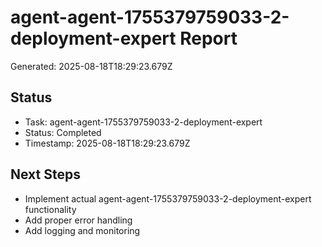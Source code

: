# agent-agent-1755379759033-2-deployment-expert Report

Generated: 2025-08-18T18:29:23.679Z

## Status
- Task: agent-agent-1755379759033-2-deployment-expert
- Status: Completed
- Timestamp: 2025-08-18T18:29:23.679Z

## Next Steps
- Implement actual agent-agent-1755379759033-2-deployment-expert functionality
- Add proper error handling
- Add logging and monitoring
